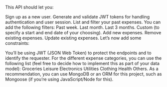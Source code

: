 This API should let you:

Sign up as a new user.
Generate and validate JWT tokens for handling authentication and user session.
List and filter your past expenses. You can add the following filters:
Past week.
Last month.
Last 3 months.
Custom (to specify a start and end date of your choosing).
Add new expenses.
Remove existing expenses.
Update existing expenses.
Let’s now add some constraints:

You’ll be using JWT (JSON Web Token) to protect the endpoints and to identify the requester.
For the different expense categories, you can use the following list (feel free to decide how to implement this as part of your data model):
Groceries
Leisure
Electronics
Utilities
Clothing
Health
Others.
As a recommendation, you can use MongoDB or an ORM for this project, such as Mongoose (if you’re using JavaScript/Node for this).

